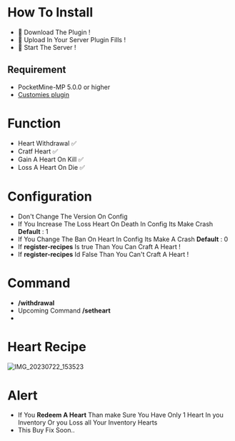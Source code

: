 # How To Install
- 🔗 Download The Plugin !
- 🔗 Upload In Your Server Plugin Fills !
- 🔗 Start The Server !

## Requirement
- PocketMine-MP 5.0.0 or higher
- [Customies plugin](https://poggit.pmmp.io/ci/DavyCraft648/Customies-NG/Customies)

# Function 
- Heart Withdrawal ✅
- Cratf Heart ✅
- Gain A Heart On Kill ✅
- Loss A Heart On Die ✅

# Configuration
- Don't Change The Version On Config
- If You Increase The Loss Heart On Death In Config Its Make Crash **Default** : 1
- If You Change The Ban On Heart In Config Its Make A Crash **Default** : 0
- If **register-recipes** Is true Than You Can Craft A Heart !
- If **register-recipes** Id False Than You Can't Craft A Heart !

# Command
- **/withdrawal**
- Upcoming Command **/setheart**
- 
# Heart Recipe
![IMG_20230722_153523](https://github.com/GabBiswajit/Lifesteal/assets/121815367/44d2936d-00ac-4312-8462-2ad0d814374d)

# Alert
- If You **Redeem A Heart** Than make Sure You Have Only 1 Heart In you Inventory Or you Loss all Your Inventory Hearts
- This Buy Fix Soon..
